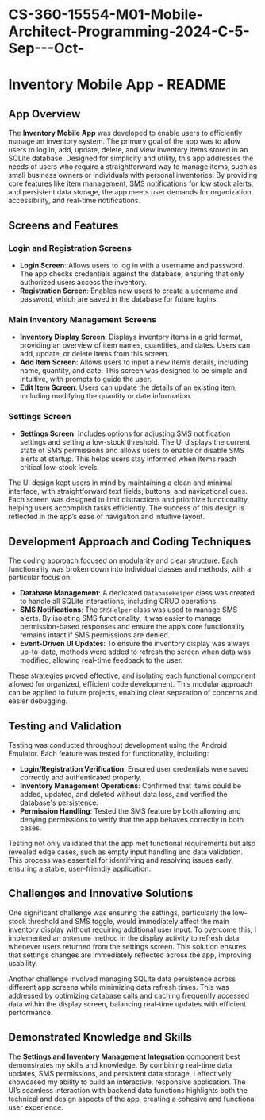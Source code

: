 # CS-360-15554-M01-Mobile-Architect-Programming-2024-C-5-Sep---Oct-

# Inventory Mobile App - README

## App Overview

The **Inventory Mobile App** was developed to enable users to efficiently manage an inventory system. The primary goal of the app was to allow users to log in, add, update, delete, and view inventory items stored in an SQLite database. Designed for simplicity and utility, this app addresses the needs of users who require a straightforward way to manage items, such as small business owners or individuals with personal inventories. By providing core features like item management, SMS notifications for low stock alerts, and persistent data storage, the app meets user demands for organization, accessibility, and real-time notifications.

## Screens and Features

### Login and Registration Screens
- **Login Screen**: Allows users to log in with a username and password. The app checks credentials against the database, ensuring that only authorized users access the inventory.
- **Registration Screen**: Enables new users to create a username and password, which are saved in the database for future logins.

### Main Inventory Management Screens
- **Inventory Display Screen**: Displays inventory items in a grid format, providing an overview of item names, quantities, and dates. Users can add, update, or delete items from this screen.
- **Add Item Screen**: Allows users to input a new item’s details, including name, quantity, and date. This screen was designed to be simple and intuitive, with prompts to guide the user.
- **Edit Item Screen**: Users can update the details of an existing item, including modifying the quantity or date information.

### Settings Screen
- **Settings Screen**: Includes options for adjusting SMS notification settings and setting a low-stock threshold. The UI displays the current state of SMS permissions and allows users to enable or disable SMS alerts at startup. This helps users stay informed when items reach critical low-stock levels.

The UI design kept users in mind by maintaining a clean and minimal interface, with straightforward text fields, buttons, and navigational cues. Each screen was designed to limit distractions and prioritize functionality, helping users accomplish tasks efficiently. The success of this design is reflected in the app’s ease of navigation and intuitive layout.

## Development Approach and Coding Techniques

The coding approach focused on modularity and clear structure. Each functionality was broken down into individual classes and methods, with a particular focus on:
- **Database Management**: A dedicated `DatabaseHelper` class was created to handle all SQLite interactions, including CRUD operations.
- **SMS Notifications**: The `SMSHelper` class was used to manage SMS alerts. By isolating SMS functionality, it was easier to manage permission-based responses and ensure the app’s core functionality remains intact if SMS permissions are denied.
- **Event-Driven UI Updates**: To ensure the inventory display was always up-to-date, methods were added to refresh the screen when data was modified, allowing real-time feedback to the user.

These strategies proved effective, and isolating each functional component allowed for organized, efficient code development. This modular approach can be applied to future projects, enabling clear separation of concerns and easier debugging.

## Testing and Validation

Testing was conducted throughout development using the Android Emulator. Each feature was tested for functionality, including:
- **Login/Registration Verification**: Ensured user credentials were saved correctly and authenticated properly.
- **Inventory Management Operations**: Confirmed that items could be added, updated, and deleted without data loss, and verified the database's persistence.
- **Permission Handling**: Tested the SMS feature by both allowing and denying permissions to verify that the app behaves correctly in both cases.

Testing not only validated that the app met functional requirements but also revealed edge cases, such as empty input handling and data validation. This process was essential for identifying and resolving issues early, ensuring a stable, user-friendly application.

## Challenges and Innovative Solutions

One significant challenge was ensuring the settings, particularly the low-stock threshold and SMS toggle, would immediately affect the main inventory display without requiring additional user input. To overcome this, I implemented an `onResume` method in the display activity to refresh data whenever users returned from the settings screen. This solution ensures that settings changes are immediately reflected across the app, improving usability.

Another challenge involved managing SQLite data persistence across different app screens while minimizing data refresh times. This was addressed by optimizing database calls and caching frequently accessed data within the display screen, balancing real-time updates with efficient performance.

## Demonstrated Knowledge and Skills

The **Settings and Inventory Management Integration** component best demonstrates my skills and knowledge. By combining real-time data updates, SMS permissions, and persistent data storage, I effectively showcased my ability to build an interactive, responsive application. The UI’s seamless interaction with backend data functions highlights both the technical and design aspects of the app, creating a cohesive and functional user experience.

